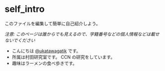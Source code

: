 # self_intro

このファイルを編集して簡単に自己紹介しよう。

_注意: このページは誰からでも見えるので、学籍番号などの個人情報などは載せないでください_

* こんにちは [@ukatawagatik](https://github.com/ukatawagatik) です。
* 所属は村田研究室です。 CCN の研究をしています。
* 趣味はラーメンの食べ歩きです。
